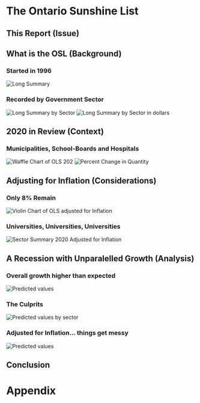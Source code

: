 # The Ontario Sunshine List

## This Report (Issue)

## What is the OSL (Background)

### Started in 1996

![Long Summary](plots/p_longsum_grid.png)

### Recorded by Government Sector

![Long Summary by Sector](plots/p_longsecsum_d.png) ![Long Summary by
Sector in dollars](plots/p_longsecsum_d.png)

## 2020 in Review (Context)

### Municipalities, School-Boards and Hospitals

![Waffle Chart of OLS 202](plots/waffle.png) ![Percent Change in
Quantity](plots/p_change_1920.png)

## Adjusting for Inflation (Considerations)

### Only 8% Remain

![Violin Chart of OLS adjusted for Inflation](plots/p_violins.png)

### Universities, Universities, Universities

![Sector Summary 2020 Adjusted for Inflation](plots/p_secsum_20_adj.png)

## A Recession with Unparalelled Growth (Analysis)

### Overall growth higher than expected

![Predicted values](plots/p_longsum_pred.png)

### The Culprits

![Predicted values by sector](plots/p_longsum_pred_sec.png)

### Adjusted for Inflation… things get messy

![Predicted values](plots/p_longsum_pred_adj.png)

## Conclusion

# Appendix
